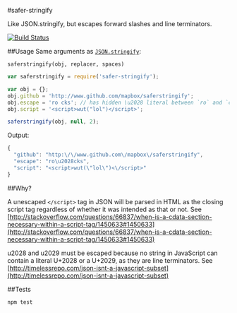 #safer-stringify

Like JSON.stringify, but escapes forward slashes and line terminators.

[![Build Status](https://travis-ci.org/mapbox/safer-stringify.svg?branch=master)](https://travis-ci.org/mapbox/safer-stringify)

##Usage
Same arguments as [`JSON.stringify`](https://developer.mozilla.org/en-US/docs/Web/JavaScript/Reference/Global_Objects/JSON/stringify): 

`saferstringify(obj, replacer, spaces)`

```javascript
var saferstringify = require('safer-stringify');

var obj = {};
obj.github = 'http://www.github.com/mapbox/saferstringify';
obj.escape = 'ro cks'; // has hidden \u2028 literal between `ro` and `cks`
obj.script = '<script>wut("lol")</script>';

saferstringify(obj, null, 2);

```
Output:

```javascript
{
  "github": "http:\/\/www.github.com\/mapbox\/saferstringify",
  "escape": "ro\u2028cks",
  "script": "<script>wut(\"lol\")<\/script>"
}
```
##Why?

A unescaped `</script>` tag in JSON will be parsed in HTML as the closing script tag regardless of whether it was intended as that or not. See [http://stackoverflow.com/questions/66837/when-is-a-cdata-section-necessary-within-a-script-tag/1450633#1450633](http://stackoverflow.com/questions/66837/when-is-a-cdata-section-necessary-within-a-script-tag/1450633#1450633)

u2028 and u2029 must be escaped because no string in JavaScript can contain a literal U+2028 or a U+2029, as they are line terminators. See [http://timelessrepo.com/json-isnt-a-javascript-subset](http://timelessrepo.com/json-isnt-a-javascript-subset)

##Tests

`npm test`
